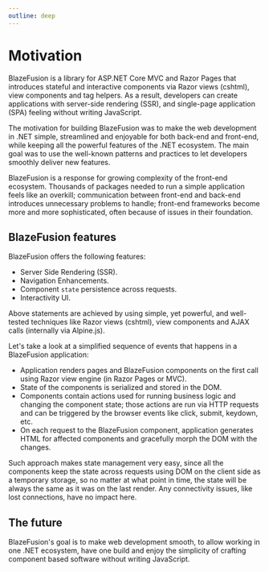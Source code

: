 ```yaml
---
outline: deep
---
```


# Motivation

BlazeFusion is a library for ASP.NET Core MVC and Razor Pages that introduces stateful and interactive components via Razor views (cshtml), view components and tag helpers. As a result, developers can create applications with server-side rendering (SSR), and single-page application (SPA) feeling without writing JavaScript.

The motivation for building BlazeFusion was to make the web development in .NET simple, streamlined and enjoyable for both back-end and front-end, while keeping all the powerful features of the .NET ecosystem. The main goal was to use the well-known patterns and practices to let developers smoothly deliver new features.

BlazeFusion is a response for growing complexity of the front-end ecosystem. Thousands of packages needed to run a simple application feels like an overkill; communication between front-end and back-end introduces unnecessary problems to handle; front-end frameworks become more and more sophisticated, often because of issues in their foundation.

## BlazeFusion features

BlazeFusion offers the following features:

- Server Side Rendering (SSR).
- Navigation Enhancements.
- Component `state` persistence across requests.
- Interactivity UI.

Above statements are achieved by using simple, yet powerful, and well-tested techniques like Razor views (cshtml), view components and AJAX calls (internally via Alpine.js).

Let's take a look at a simplified sequence of events that happens in a BlazeFusion application:

- Application renders pages and BlazeFusion components on the first call using Razor view engine (in Razor Pages or MVC).
- State of the components is serialized and stored in the DOM.
- Components contain actions used for running business logic and changing the component state; those actions are run via HTTP requests and can be triggered by the browser events like click, submit, keydown, etc.
- On each request to the BlazeFusion component, application generates HTML for affected components and gracefully morph the DOM with the changes.

Such approach makes state management very easy, since all the components keep the state across requests using DOM on the client side as a temporary storage, so no matter at what point in time, the state will be always the same as it was on the last render. Any connectivity issues, like lost connections, have no impact here.

## The future

BlazeFusion's goal is to make web development smooth, to allow working in one .NET ecosystem, have one build and enjoy the simplicity of crafting component based software without writing JavaScript.
